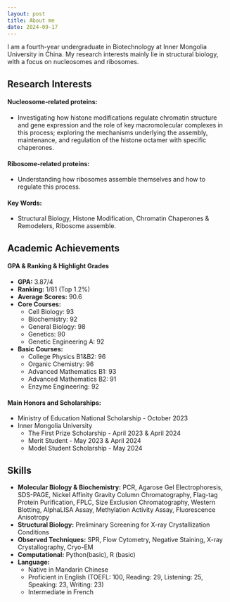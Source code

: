 ```yaml
---
layout: post
title: About me
date: 2024-09-17
---
```

 
I am a fourth-year undergraduate in Biotechnology at Inner Mongolia University in China. My research interests mainly lie in structural biology, with a focus on nucleosomes and ribosomes.  
 
## Research Interests

#### **Nucleosome-related proteins:**

- Investigating how histone modifications regulate chromatin structure and gene expression and the role of key macromolecular complexes in this process; exploring the mechanisms underlying the assembly, maintenance, and regulation of the histone octamer with specific chaperones.
  
#### **Ribosome-related proteins:**

- Understanding how ribosomes assemble themselves and how to regulate this process.
  
#### **Key Words:**

- Structural Biology, Histone Modification, Chromatin Chaperones & Remodelers, Ribosome assemble.

## Academic Achievements

#### **GPA & Ranking & Highlight Grades**

- **GPA:** 3.87/4
- **Ranking:** 1/81 (Top 1.2%)
- **Average Scores:** 90.6
- **Core Courses:**
  - Cell Biology: 93
  - Biochemistry: 92
  - General Biology: 98
  - Genetics: 90
  - Genetic Engineering A: 92
- **Basic Courses:**
  - College Physics B1&B2: 96
  - Organic Chemistry: 96
  - Advanced Mathematics B1: 93
  - Advanced Mathematics B2: 91
  - Enzyme Engineering: 92

#### **Main Honors and Scholarships:**

- Ministry of Education National Scholarship - October 2023
- Inner Mongolia University
  - The First Prize Scholarship - April 2023 & April 2024
  - Merit Student - May 2023 & April 2024
  - Model Student Scholarship - May 2024 

## Skills
* **Molecular Biology & Biochemistry:** PCR, Agarose Gel Electrophoresis, SDS-PAGE, Nickel Affinity Gravity Column Chromatography, Flag-tag Protein Purification, FPLC, Size Exclusion Chromatography, Western Blotting, AlphaLISA Assay, Methylation Activity Assay, Fluorescence Anisotropy<br>
* **Structural Biology:** Preliminary Screening for X-ray Crystallization Conditions<br>
* **Observed Techniques:** SPR, Flow Cytometry, Negative Staining, X-ray Crystallography, Cryo-EM<br>
* **Computational:** Python(basic), R (basic)<br>
* **Language:**
   * Native in Mandarin Chinese<br>
   * Proficient in English (TOEFL: 100, Reading: 29, Listening: 25, Speaking: 23, Writing: 23)<br>
   * Intermediate in French<br>
